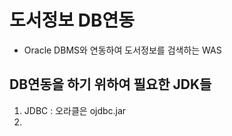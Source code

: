 # 도서정보 DB연동
* Oracle DBMS와 연동하여 도서정보를 검색하는 WAS

## DB연동을 하기 위하여 필요한 JDK들
1. JDBC : 오라클은 ojdbc.jar
2. 